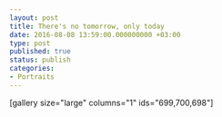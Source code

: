 ```yaml
---
layout: post
title: There's no tomorrow, only today
date: 2016-08-08 13:59:00.000000000 +03:00
type: post
published: true
status: publish
categories:
- Portraits
---
```


[gallery size="large" columns="1" ids="699,700,698"]

